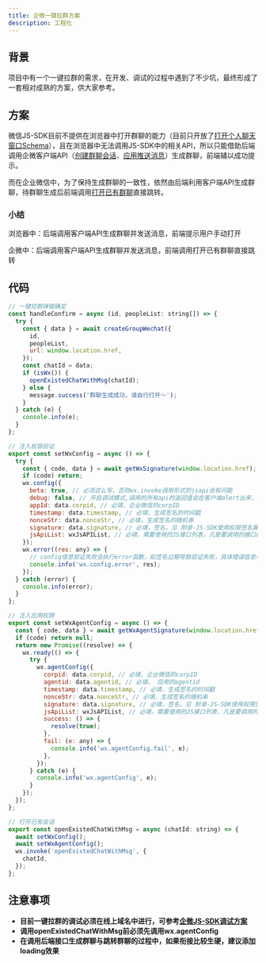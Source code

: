 ```yaml
---
title: 企微一键拉群方案
description: 工程化
---
```


## 背景

项目中有一个一键拉群的需求，在开发、调试的过程中遇到了不少坑，最终形成了一套相对成熟的方案，供大家参考。

## 方案

微信JS-SDK目前不提供在浏览器中打开群聊的能力（目前只开放了[打开个人聊天窗口Schema](https://developer.work.weixin.qq.com/document/path/94346)），且在浏览器中无法调用JS-SDK中的相关API，所以只能借助后端调用企微客户端API（[创建群聊会话](https://developer.work.weixin.qq.com/document/path/90245)、[应用推送消息](https://developer.work.weixin.qq.com/document/path/90248)）生成群聊，前端辅以成功提示。

而在企业微信中，为了保持生成群聊的一致性，依然由后端利用客户端API生成群聊，待群聊生成后前端调用[打开已有群聊](https://developer.work.weixin.qq.com/document/path/94518)直接跳转。

### 小结

浏览器中：后端调用客户端API生成群聊并发送消息，前端提示用户手动打开

企微中：后端调用客户端API生成群聊并发送消息，前端调用打开已有群聊直接跳转

## 代码

```js
// 一键拉群弹窗确定
const handleConfirm = async (id, peopleList: string[]) => {
  try {
    const { data } = await createGroupWechat({
      id,
      peopleList,
      url: window.location.href,
    });
    const chatId = data;
    if (isWx()) {
      openExistedChatWithMsg(chatId);
    } else {
      message.success('群聊生成成功，请自行打开～');
    }
  } catch (e) {
    console.info(e);
  }
};

// 注入权限验证
export const setWxConfig = async () => {
  try {
    const { code, data } = await getWxSignature(window.location.href);
    if (code) return;
    wx.config({
      beta: true, // 必须这么写，否则wx.invoke调用形式的jsapi会有问题
      debug: false, // 开启调试模式,调用的所有api的返回值会在客户端alert出来，若要查看传入的参数，可以在pc端打开，参数信息会通过log打出，仅在pc端时才会打印。
      appId: data.corpid, // 必填，企业微信的corpID
      timestamp: data.timestamp, // 必填，生成签名的时间戳
      nonceStr: data.nonceStr, // 必填，生成签名的随机串
      signature: data.signature, // 必填，签名，见 附录-JS-SDK使用权限签名算法
      jsApiList: wxJsAPIList, // 必填，需要使用的JS接口列表，凡是要调用的接口都需要传进来
    });
    wx.error((res: any) => {
      // config信息验证失败会执行error函数，如签名过期导致验证失败，具体错误信息可以打开config的debug模式查看，也可以在返回的res参数中查看，对于SPA可以在这里更新签名。
      console.info('wx.config.error', res);
    });
  } catch (error) {
    console.info(error);
  }
};

// 注入应用权限
export const setWxAgentConfig = async () => {
  const { code, data } = await getWxAgentSignature(window.location.href);
  if (code) return null;
  return new Promise((resolve) => {
    wx.ready(() => {
      try {
        wx.agentConfig({
          corpid: data.corpid, // 必填，企业微信的corpID
          agentid: data.agentid, // 必填， 应用的agentid
          timestamp: data.timestamp, // 必填，生成签名的时间戳
          nonceStr: data.nonceStr, // 必填，生成签名的随机串
          signature: data.signature, // 必填，签名，见 附录-JS-SDK使用权限签名算法
          jsApiList: wxJsAPIList, // 必填，需要使用的JS接口列表，凡是要调用的接口都需要传进来
          success: () => {
            resolve(true);
          },
          fail: (e: any) => {
            console.info('wx.agentConfig.fail', e);
          },
        });
      } catch (e) {
        console.info('wx.agentConfig', e);
      }
    });
  });
};

// 打开已有会话
export const openExistedChatWithMsg = async (chatId: string) => {
  await setWxConfig();
  await setWxAgentConfig();
  wx.invoke('openExistedChatWithMsg', {
    chatId,
  });
};
```

## 注意事项

* **目前一键拉群的调试必须在线上域名中进行，可参考[企微JS-SDK调试方案](../engineering/wx-js-sdk-local-debugging.md)**
* **调用openExistedChatWithMsg前必须先调用wx.agentConfig**
* **在调用后端接口生成群聊与跳转群聊的过程中，如果衔接比较生硬，建议添加loading效果**
